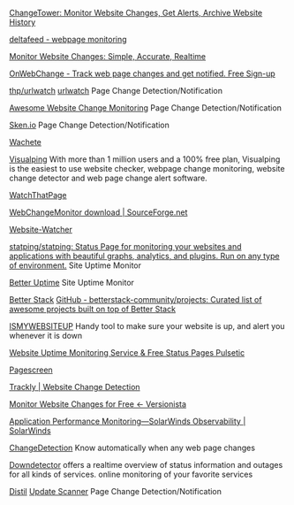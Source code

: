 
[ChangeTower: Monitor Website Changes, Get Alerts, Archive Website History](https://changetower.com/)

[deltafeed - webpage monitoring](https://bitreading.com/deltafeed/)

[Monitor Website Changes: Simple, Accurate, Realtime](https://fluxguard.com/)

[OnWebChange - Track web page changes and get notified. Free Sign-up](https://onwebchange.com/)

[thp/urlwatch](https://github.com/thp/urlwatch)
[urlwatch](https://thp.io/2008/urlwatch/)
Page Change Detection/Notification

[Awesome Website Change Monitoring](https://github.com/edgi-govdata-archiving/awesome-website-change-monitoring)
Page Change Detection/Notification

[Sken.io](https://www.sken.io/)
Page Change Detection/Notification

[Wachete](https://www.wachete.com/)

[Visualping](https://visualping.io/)
With more than 1 million users and a 100% free plan, Visualping is the easiest to use website checker, webpage change monitoring, website change detector and web page change alert software.

[WatchThatPage](https://www.watchthatpage.com/)

[WebChangeMonitor download | SourceForge.net](https://sourceforge.net/projects/webchangemon)

[Website-Watcher](https://www.aignes.com/)

[statping/statping: Status Page for monitoring your websites and applications with beautiful graphs, analytics, and plugins. Run on any type of environment.](https://github.com/statping/statping)
Site Uptime Monitor

[Better Uptime](https://betteruptime.com/)
Site Uptime Monitor

[Better Stack](https://betterstack.com/)
[GitHub - betterstack-community/projects: Curated list of awesome projects built on top of Better Stack](https://github.com/betterstack-community/projects)

[ISMYWEBSITEUP](https://f-droid.org/en/packages/io.github.ismywebsiteup/)
Handy tool to make sure your website is up, and alert you whenever it is down

[Website Uptime Monitoring Service & Free Status Pages Pulsetic](https://pulsetic.com/)

[Pagescreen](https://pagescreen.io/)

[Trackly | Website Change Detection](https://trackly.io/)

[Monitor Website Changes for Free ← Versionista](https://versionista.com/)

[Application Performance Monitoring—SolarWinds Observability | SolarWinds](https://www.solarwinds.com/solutions/solarwinds-observability/apm)

[ChangeDetection](https://www.changedetection.com/)
Know automatically when any web page changes

[Downdetector](https://downdetector.com)
offers a realtime overview of status information and outages for all kinds of services.
online monitoring of your favorite services

[Distil](https://distill.io/)
[Update Scanner](https://sneakypete81.github.io/updatescanner/)
Page Change Detection/Notification
